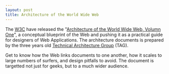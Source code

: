 ```yaml
---
layout: post
title: Architecture of the World Wide Web
---
```


The <a href="http://www.w3.org/" title="World Wide Web Consortium">W3C</a> have released the "<a href="http://www.w3.org/TR/2004/REC-webarch-20041215/" title="Architecture of the World Wide Web">Architecture of the World Wide Web, Volumn One</a>", a conceptual blueprint of the Web and pushing it as a practical guide for designers of Web Applications. The architecture documents is prepared by the three years old <a href="http://www.w3.org/2001/tag/" title="Technical Architecture Group">Technical Architecture Group</a> (TAG).

Get to know how the Web links documents to one another, how it scales to large numbers of surfers, and design pitfalls to avoid. The document is targetted not just for geeks, but to a much wider audience.